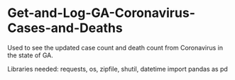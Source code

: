 # Get-and-Log-GA-Coronavirus-Cases-and-Deaths
Used to see the updated case count and death count from Coronavirus in the state of GA. 


Libraries needed:
  requests, os, zipfile, shutil, datetime
  import pandas as pd
